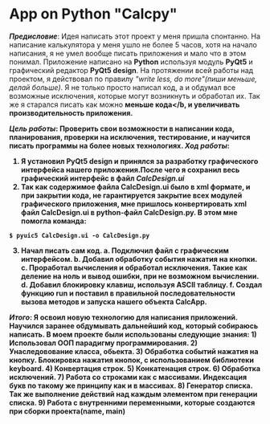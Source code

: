 # App on Python "Calcpy"

<b><i>Предисловие</i></b>: 
  Идея написать этот проект у меня пришла спонтанно. На написание калькулятора у меня ушло не более 5 часов, хотя на начало написания, я не умел вообще писать приложения и мало что в этом понимал.
  Приложение написано на <b>Python</b> используя модуль <b>PyQt5</b> и графический редактор <b>PyQt5 design</b>.
  На протяжении всей работы над проектом, я действовал по правилу <i>"write less, do more"(пиши меньше, делай больше)</i>.
  Я не только просто написал код, а и обдумал все возможные исключения, которые могут возникнуть и обработал их. Так же я старался писать как можно <b>меньше кода</b, и <b>увеличивать производительность</b> приложения.


<b><i>Цель работы</i></b>:
  Проверить свои возможности в написании кода, планирования, проверки на исключения, тестирование, и научится писать программы на более новых технологиях.
<b><i>Ход работы</i></b>:

1. Я установил PyQt5 design и принялся за разработку графического интерфейса нашего приложения.После чего я сохранил весь графический интерфейс в файл <i>CalcDesign.ui</i>
2. Так как содержимое файла CalcDesign.ui было в xml формате, и при закрытии кода, не гарантируется закрытие всех модулей графического приложения, мне пришлось конвертировать xml файл CalcDesign.ui в python-файл CalcDesign.py. В этом мне помогла команда:
```
$ pyuic5 CalcDesign.ui -o CalcDesign.py
```
3. Начал писать сам код.
  a. Подключил файл с графическим интерфейсом.
  b. Добавил обработку события нажатия на кнопки.
  c. Проработал вычисления и обработал исключения. Такие как деление на ноль и вывод ошибки, при не возможном вычислении.
  d. Добавил блокировку клавиш, используя ASCII таблицу.
  f. Создал функцию run и поставил в правильной последовательности вызова методов и запуска нашего объекта CalcApp.
  

<b><i>Итого</b></i>:
  Я освоил новую технологию для написания приложений.
  Научился заранее обдумывать дальнейший код, который собираюсь написать.
  В моем проекте были использованы следующие знания:
    1) Использовал ООП парадигму программирования.
    2) Унаследовование класса, обьекта.
    3) Обработка событий нажатия на кнопку. Блокировка нажатия кнопок, с использованием библиотеки keyboard.
    4) Конвертация строк.
    5) Конкатенация строк.
    6) Обработка исключений.
    7) Работа со строками как с массивами. Индексация букв по такому же принципу как и в массивах.
    8) Генератор списка. Так же выполнение действий над каждым элементом при генерации списка.
    9) Работа с внутренними переменными, которые создаются при сборки проекта(__name__, __main__)
